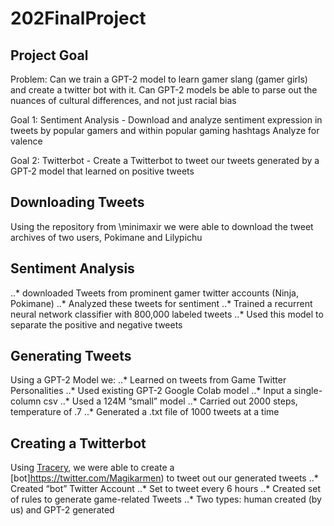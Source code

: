 # 202FinalProject
## Project Goal
Problem: Can we train a GPT-2 model to learn gamer slang (gamer girls) and create a twitter bot with it. Can GPT-2 models be able to parse out the nuances of cultural differences, and not just racial bias

Goal 1: Sentiment Analysis - Download and analyze sentiment expression in tweets by popular gamers and within popular gaming hashtags
Analyze for valence

Goal 2: Twitterbot - Create a Twitterbot to tweet our tweets generated by a GPT-2 model that learned on positive tweets

## Downloading Tweets
Using the repository from \minimaxir we were able to download the tweet archives of two users, Pokimane and Lilypichu

## Sentiment Analysis
..* downloaded Tweets from prominent gamer twitter accounts (Ninja, Pokimane)
..* Analyzed these tweets for sentiment
..* Trained a recurrent neural network classifier with 800,000 labeled tweets
..* Used this model to separate the positive and negative tweets

## Generating Tweets
Using a GPT-2 Model we:
..* Learned on tweets from Game Twitter Personalities
..* Used existing GPT-2 Google Colab model
..* Input a single-column csv
..* Used a 124M “small” model
..* Carried out 2000 steps, temperature of .7
..* Generated a .txt file of 1000 tweets at a time

## Creating a Twitterbot
Using [Tracery](https://www.tracery.io/), we were able to create a [bot]https://twitter.com/Magikarmen) to tweet out our generated tweets
..* Created “bot” Twitter Account
..* Set to tweet every 6 hours
..* Created set of rules to generate game-related Tweets
..* Two types: human created (by us) and GPT-2 generated
